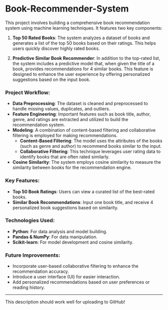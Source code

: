 # Book-Recommender-System


This project involves building a comprehensive book recommendation system using machine learning techniques. It features two key components:

1. **Top 50 Rated Books**: The system analyzes a dataset of books and generates a list of the top 50 books based on their ratings. This helps users quickly discover highly rated books.

2. **Predictive Similar Book Recommender**: In addition to the top-rated list, the system includes a predictive model that, when given the title of a book, provides recommendations for 4 similar books. This feature is designed to enhance the user experience by offering personalized suggestions based on the input book.

### Project Workflow:

- **Data Preprocessing**: The dataset is cleaned and preprocessed to handle missing values, duplicates, and outliers.
- **Feature Engineering**: Important features such as book title, author, genre, and ratings are extracted and utilized to build the recommendation system.
- **Modeling**: A combination of content-based filtering and collaborative filtering is employed for making recommendations.
  - **Content-Based Filtering**: The model uses the attributes of the books (such as genre and author) to recommend books similar to the input.
  - **Collaborative Filtering**: This technique leverages user rating data to identify books that are often rated similarly.
- **Cosine Similarity**: The system employs cosine similarity to measure the similarity between books for the recommendation engine.

### Key Features:

- **Top 50 Book Ratings**: Users can view a curated list of the best-rated books.
- **Similar Book Recommendations**: Input one book title, and receive 4 personalized book suggestions based on similarity.

### Technologies Used:

- **Python**: For data analysis and model building.
- **Pandas & NumPy**: For data manipulation.
- **Scikit-learn**: For model development and cosine similarity.

### Future Improvements:

- Incorporate user-based collaborative filtering to enhance the recommendation accuracy.
- Introduce a user interface (UI) for easier interaction.
- Add personalized recommendations based on user preferences or reading history.

---

This description should work well for uploading to GitHub!
